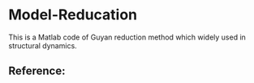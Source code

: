 # Model-Reducation
This is a Matlab code of Guyan reduction method which widely used in structural dynamics.

## Reference:

